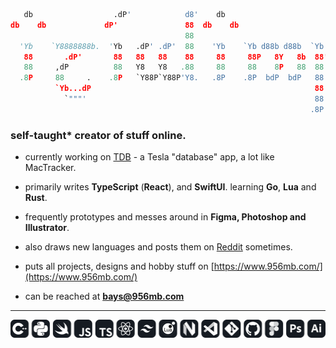 ```python
   db                  .dP'            d8'    db                                    .dP'           
db    db             dP'               88  db    db                               dP'              
                                       88                                                          
  'Yb    `Y8888888b.  'Yb   .dP' .dP'  88    'Yb    `Yb d88b d88b  `Yb.d88b d88b   'Yb   `Yb    dP'
   88       .dP'       88   88   88    88     88     88P   8Y   8b  88'   8Y   8b   88     Yb  dP  
   88     ,dP          88   Y8   Y8   .88     88     88    8P   88  88    8P   88   88      YbdP   
  .8P     88     .    .8P   `Y88P`Y88P'Y8.   .8P    .8P  bdP  bdP   88  ,dP  ,dP   .8P      .8P    
          `Yb...dP                                                  88                    dP'  b   
            `"""'                                                   88                    Y.  ,P   
                                                                   .8P                     `""'     
```

<h3 align="left">self-taught* creator of stuff online.</h3>

- currently working on [TDB](https://www.tdb.fyi/) - a Tesla "database" app, a lot like MacTracker.

- primarily writes **TypeScript** (**React**), and **SwiftUI**. learning **Go**, **Lua** and **Rust**.

- frequently prototypes and messes around in **Figma, Photoshop and Illustrator**.

- also draws new languages and posts them on [Reddit](https://www.reddit.com/user/bauera5) sometimes.

- puts all projects, designs and hobby stuff on [https://www.956mb.com/](https://www.956mb.com/)

- can be reached at **bays@956mb.com**

---

![icons](./icons-grey.svg)
